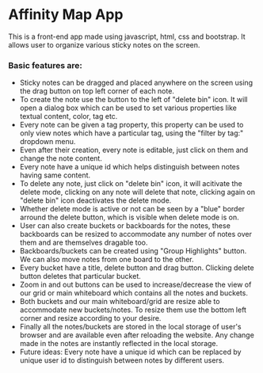 # Affinity Map App
This is a front-end app made using javascript, html, css and bootstrap. It allows user to organize various sticky notes on the screen.

### Basic features are:
- Sticky notes can be dragged and placed anywhere on the screen using the drag button on top left corner of each note.
- To create the note use the button to the left of "delete bin" icon. It will open a dialog box which can be used to set various properties like textual content, color, tag etc.
- Every note can be given a tag property, this property can be used to only view notes which have a particular tag, using the "filter by tag:" dropdown menu. 
- Even after their creation, every note is editable, just click on them and change the note content.
- Every note have a unique id which helps distinguish between notes having same content.
- To delete any note, just click on "delete bin" icon, it will acitivate the delete mode, clicking on any note will delete that note, clicking again on "delete bin" icon deactivates the delete mode.
- Whether delete mode is active or not can be seen by a "blue" border arround the delete button, which is visible when delete mode is on.
- User can also create buckets or backboards for the notes, these backboards can be resized to accommodate any number of notes over them and are themselves dragable too.
- Backboards/buckets can be created using "Group Highlights" button. We can also move notes from one board to the other.
- Every bucket have a title, delete button and drag button. Clicking delete button deletes that particular bucket.
- Zoom in and out buttons can be used to increase/decrease the view of our grid or main whiteboard which contains all the notes and buckets. 
- Both buckets and our main whiteboard/grid are resize able to accommodate new buckets/notes. To resize them use the bottom left corner and resize according to your desire.
- Finally all the notes/buckets are stored in the local storage of user's browser and are available even after reloading the website. Any change made in the notes are instantly reflected in the local storage.
- Future ideas: Every note have a unique id which can be replaced by unique user id to distinguish between notes by different users.